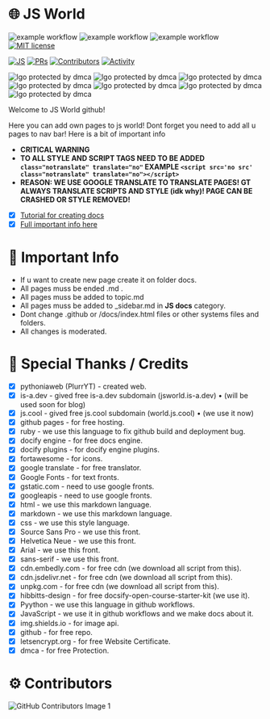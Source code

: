 # 🌐 JS World
![example workflow](https://github.com/pythoniaweb/jsworld/actions/workflows/deploy.yml/badge.svg) ![example workflow](https://github.com/pythoniaweb/jsworld/actions/workflows/codeql-analysis.yml/badge.svg) ![example workflow](https://github.com/pythoniaweb/jsworld/actions/workflows/label.yml/badge.svg) [![MIT license](https://img.shields.io/badge/License-MIT-blue.svg)](https://github.com/pythoniaweb/jsworld/blob/main/LICENSE)


[![JS](https://img.shields.io/badge/Learn-JS-FFE70B.svg?style=flat-square)]() [![PRs](https://img.shields.io/github/issues-pr-closed-raw/pythoniaweb/jsworld.svg?style=flat-square&colorB=FFE70B&label=pull%20requests)](https://github.com/pythoniaweb/jsworld/pulls?q=is%3Apr+is%3Aclosed+label%3Aadd)
[![Contributors](https://img.shields.io/github/contributors-anon/pythoniaweb/jsworld?color=FFE70B&style=flat-square)](https://github.com/pythoniaweb/jsworld/graphs/contributors)
[![Activity](https://img.shields.io/github/commit-activity/m/pythoniaweb/jsworld?color=FFE70B&style=flat-square)](https://github.com/pythoniaweb/jsworld/pulse/monthly)

![lgo protected by dmca](https://world.js.cool/assets/favicon/pixilart-drawing.png) ![lgo protected by dmca](https://world.js.cool/assets/favicon/pixilart-drawing1.png) ![lgo protected by dmca](https://world.js.cool/assets/favicon/pixilart-drawing2.png) ![lgo protected by dmca](https://world.js.cool/assets/favicon/pixilart-drawing3.png) ![lgo protected by dmca](https://world.js.cool/assets/favicon/pixilart-drawing4.png) ![lgo protected by dmca](https://world.js.cool/assets/favicon/pixilart-drawing6.png) ![lgo protected by dmca](https://world.js.cool/assets/favicon/jsicatandfriend.png)

Welcome to JS World github!

Here you can add own pages to js world!
Dont forget you need to add all u pages to nav bar!
Here is a bit of important info<br>
- **CRITICAL WARNING**<br>
- **TO ALL STYLE AND SCRIPT TAGS NEED TO BE ADDED `class="notranslate" translate="no"` EXAMPLE `<script src='no src' class="notranslate" translate="no"></script>`**<br>
- **REASON: WE USE GOOGLE TRANSLATE TO TRANSLATE PAGES! GT ALWAYS TRANSLATE SCRIPTS AND STYLE (idk why)! PAGE CAN BE CRASHED OR STYLE REMOVED!**
- [x] [Tutorial for creating docs](https://github.com/pythoniaweb/jsworld/blob/main/tutorial.md)
- [x] [Full important info here](https://github.com/pythoniaweb/jsworld/blob/main/important.md)

# 🚨 Important Info 

- If u want to create new page create it on folder docs.
- All pages muss be ended .md .
- All pages muss be added to topic.md 
- All pages muss be added to _sidebar.md in **JS docs** category.
- Dont change .github or /docs/index.html files or other systems files and folders.
- All changes is moderated.


# 💖 Special Thanks / Credits

- [x] pythoniaweb (PlurrYT) - created web.
- [x] is-a.dev - gived free is-a.dev subdomain (jsworld.is-a.dev) • (will be used soon for blog)
- [x] js.cool - gived free js.cool subdomain (world.js.cool) • (we use it now)
- [x] github pages - for free hosting.
- [x] ruby - we use this language to fix github build and deployment bug. 
- [x] docify engine - for free docs engine.
- [x] docify plugins - for docify engine plugins.
- [x] fortawesome - for icons.
- [x] google translate - for free translator. 
- [x] Google Fonts - for text fronts.
- [x] gstatic.com - need to use google fronts.
- [x] googleapis - need to use google fronts.
- [x] html - we use this markdown language.
- [x] markdown -  we use this markdown language.
- [x] css - we use this style language.
- [x] Source Sans Pro - we use this front.
- [x] Helvetica Neue - we use this front.
- [x] Arial - we use this front.
- [x] sans-serif - we use this front.
- [x] cdn.embedly.com - for free cdn (we download all script from this).
- [x] cdn.jsdelivr.net - for free cdn (we download all script from this).
- [x] unpkg.com - for free cdn (we download all script from this).
- [x] hibbitts-design - for free docsify-open-course-starter-kit (we use it).
- [x] Pyython - we use this language in github workflows.
- [x] JavaScript - we use it in github workflows and we make docs about it.
- [x] img.shields.io - for image api.
- [x] github - for free repo.
- [x] letsencrypt.org - for free Website Certificate.
- [x] dmca - for free Protection.

# ⚙️ Contributors

![GitHub Contributors Image 1](https://contrib.rocks/image?repo=pythoniaweb/jsworld)
